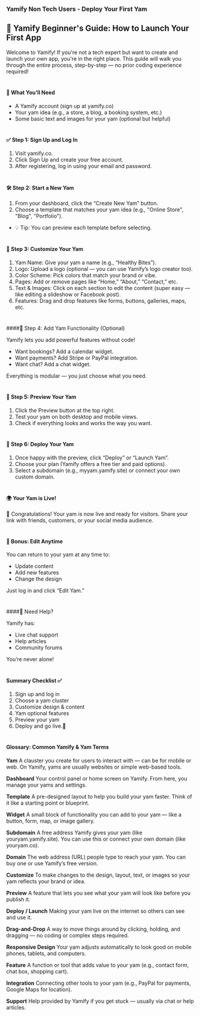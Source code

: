 ### Yamify Non Tech Users - Deploy Your First Yam

## 🌟 Yamify Beginner's Guide: How to Launch Your First App

Welcome to Yamify! If you're not a tech expert but want to create and launch your own app, you're in the right place. This guide will walk you through the entire process, step-by-step — no prior coding experience required!
#

#### 🧰 What You’ll Need

- A Yamify account (sign up at yamify.co)
- Your yam idea (e.g., a store, a blog, a booking system, etc.)
- Some basic text and images for your yam (optional but helpful)
#

#### ✅ Step 1: Sign Up and Log In

1. Visit yamify.co.
2. Click Sign Up and create your free account.
3. After registering, log in using your email and password.
#

#### 🛠️ Step 2: Start a New Yam

1. From your dashboard, click the “Create New Yam” button.
2. Choose a template that matches your yam idea (e.g., "Online Store", "Blog", "Portfolio").
- 💡 Tip: You can preview each template before selecting.
#

#### 🎨 Step 3: Customize Your Yam

1. Yam Name: Give your yam a name (e.g., “Healthy Bites”).
2. Logo: Upload a logo (optional — you can use Yamify’s logo creator too).
3. Color Scheme: Pick colors that match your brand or vibe.
4. Pages: Add or remove pages like “Home,” “About,” “Contact,” etc.
5. Text & Images: Click on each section to edit the content (super easy — like editing a slideshow or Facebook post).
6. Features: Drag and drop features like forms, buttons, galleries, maps, etc.
#

####🔌 Step 4: Add Yam Functionality (Optional)

Yamify lets you add powerful features without code!

- Want bookings? Add a calendar widget.
- Want payments? Add Stripe or PayPal integration.
- Want chat? Add a chat widget.

Everything is modular — you just choose what you need.
#

#### 🧪 Step 5: Preview Your Yam

1. Click the Preview button at the top right.
2. Test your yam on both desktop and mobile views.
3. Check if everything looks and works the way you want.
#

#### 🚀 Step 6: Deploy Your Yam

1. Once happy with the preview, click “Deploy” or “Launch Yam”.
2. Choose your plan (Yamify offers a free tier and paid options).
3. Select a subdomain (e.g., myyam.yamify.site) or connect your own custom domain.
#

#### 🌍 Your Yam is Live!

🎉 Congratulations! Your yam is now live and ready for visitors. Share your link with friends, customers, or your social media audience.
#

#### 🔄 Bonus: Edit Anytime

You can return to your yam at any time to:

- Update content
- Add new features
- Change the design

Just log in and click “Edit Yam.”
#

####🙋 Need Help?

Yamify has:
- Live chat support
- Help articles
- Community forums

You’re never alone!
#

#### Summary Checklist ✅

1. Sign up and log in
2. Choose a yam cluster
3. Customize design & content
4. Yam optional features 
5. Preview your yam
6. Deploy and go live.📘 
#

#### Glossary: Common Yamify & Yam Terms

**Yam**
A clauster you create for users to interact with — can be for mobile or web. On Yamify, yams are usually websites or simple web-based tools.

**Dashboard**
Your control panel or home screen on Yamify. From here, you manage your yams and settings.

**Template**
A pre-designed layout to help you build your yam faster. Think of it like a starting point or blueprint.

**Widget**
A small block of functionality you can add to your yam — like a button, form, map, or image gallery.

**Subdomain**
A free address Yamify gives your yam (like youryam.yamify.site). You can use this or connect your own domain (like youryam.co).

**Domain**
The web address (URL) people type to reach your yam. You can buy one or use Yamify’s free version.

**Customize**
To make changes to the design, layout, text, or images so your yam reflects your brand or idea.

**Preview**
A feature that lets you see what your yam will look like before you publish it.

**Deploy / Launch**
Making your yam live on the internet so others can see and use it.

**Drag-and-Drop**
A way to move things around by clicking, holding, and dragging — no coding or complex steps required.

**Responsive Design**
Your yam adjusts automatically to look good on mobile phones, tablets, and computers.

**Feature**
A function or tool that adds value to your yam (e.g., contact form, chat box, shopping cart).

**Integration**
Connecting other tools to your yam (e.g., PayPal for payments, Google Maps for location).

**Support**
Help provided by Yamify if you get stuck — usually via chat or help articles.


